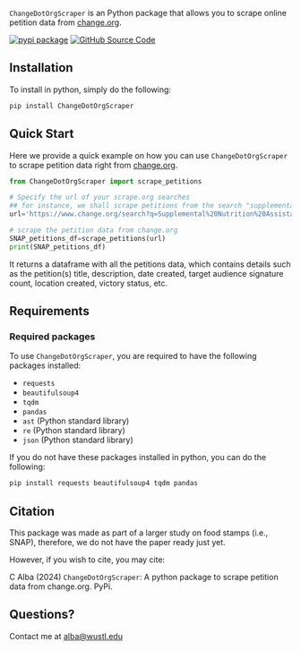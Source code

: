 `ChangeDotOrgScraper` is an Python package that allows you to scrape online petition data from [change.org](https://www.change.org/).

[![pypi package](https://img.shields.io/badge/pypi_package-v0.0.9-brightgreen)](https://pypi.org/project/ChangeDotOrgScraper/) [![GitHub Source Code](https://img.shields.io/badge/github_source_code-source_code?logo=github&color=green)](https://github.com/cja5553/change_org_scraper) 



## Installation
To install in python, simply do the following: 
```bash
pip install ChangeDotOrgScraper
```

## Quick Start
Here we provide a quick example on how you can use `ChangeDotOrgScraper` to scrape petition data right from [change.org](https://www.change.org/). 

```python
from ChangeDotOrgScraper import scrape_petitions

# Specify the url of your scrape.org searches
## for instance, we shall scrape petitions from the search "supplemental nutrition assistance program"
url='https://www.change.org/search?q=Supplemental%20Nutrition%20Assistance%20Program&offset=0'

# scrape the petition data from change.org
SNAP_petitions_df=scrape_petitions(url)
print(SNAP_petitions_df)
```
It returns a dataframe with all the petitions data, which contains details such as the petition(s) title, description, date created, target audience signature count, location created, victory status, etc. 



## Requirements
### Required packages
To use `ChangeDotOrgScraper`, you are required to have the following packages installed:  
- `requests`
- `beautifulsoup4`    
- `tqdm`    
- `pandas`  
- `ast` (Python standard library)   
- `re` (Python standard library)   
- `json`  (Python standard library)  

If you do not have these packages installed in python, you can do the following:
```bash
pip install requests beautifulsoup4 tqdm pandas
```


## Citation
This package was made as part of a larger study on food stamps (i.e., SNAP), therefore, we do not have the paper ready just yet. 

However, if you wish to cite, you may cite:

C Alba (2024) `ChangeDotOrgScraper`: A python package to scrape petition data from change.org. PyPi. 

## Questions?
Contact me at [alba@wustl.edu](mailto:alba@wustl.edu)
